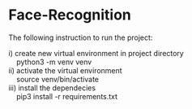 # Face-Recognition
 
 The following instruction to run the project:<br />

i) create new virtual environment in project directory<br />
     &nbsp;&nbsp;&nbsp;&nbsp;python3 -m venv venv<br />
ii) activate the virtual environment<br />
    &nbsp;&nbsp;&nbsp;&nbsp;source venv/bin/activate<br />
iii) install the dependecies<br />
    &nbsp;&nbsp;&nbsp;&nbsp;pip3 install -r requirements.txt<br />
